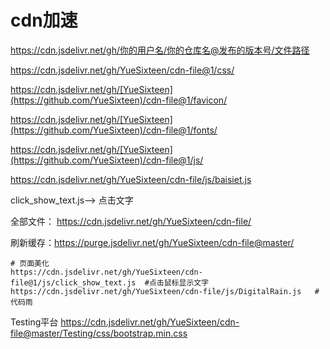 # cdn加速

https://cdn.jsdelivr.net/gh/你的用户名/你的仓库名@发布的版本号/文件路径

https://cdn.jsdelivr.net/gh/YueSixteen/cdn-file@1/css/

https://cdn.jsdelivr.net/gh/[YueSixteen](https://github.com/YueSixteen)/cdn-file@1/favicon/

https://cdn.jsdelivr.net/gh/[YueSixteen](https://github.com/YueSixteen)/cdn-file@1/fonts/

https://cdn.jsdelivr.net/gh/[YueSixteen](https://github.com/YueSixteen)/cdn-file@1/js/

https://cdn.jsdelivr.net/gh/YueSixteen/cdn-file/js/baisiet.js

click_show_text.js--> 点击文字

全部文件： https://cdn.jsdelivr.net/gh/YueSixteen/cdn-file/

刷新缓存：https://purge.jsdelivr.net/gh/YueSixteen/cdn-file@master/

```
# 页面美化
https://cdn.jsdelivr.net/gh/YueSixteen/cdn-file@1/js/click_show_text.js  #点击鼠标显示文字
https://cdn.jsdelivr.net/gh/YueSixteen/cdn-file/js/DigitalRain.js	#代码雨
```
Testing平台
https://cdn.jsdelivr.net/gh/YueSixteen/cdn-file@master/Testing/css/bootstrap.min.css
